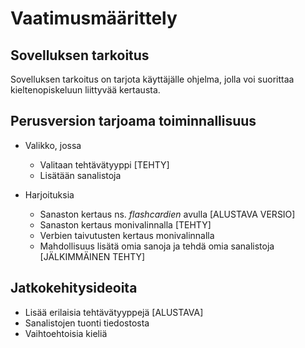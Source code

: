 # Vaatimusmäärittely

## Sovelluksen tarkoitus

Sovelluksen tarkoitus on tarjota käyttäjälle ohjelma, jolla voi suorittaa kieltenopiskeluun liittyvää kertausta.

## Perusversion tarjoama toiminnallisuus

- Valikko, jossa
  - Valitaan tehtävätyyppi [TEHTY]
  - Lisätään sanalistoja

- Harjoituksia
  - Sanaston kertaus ns. *flashcardien* avulla [ALUSTAVA VERSIO]
  - Sanaston kertaus monivalinnalla [TEHTY]
  - Verbien taivutusten kertaus monivalinnalla
  - Mahdollisuus lisätä omia sanoja ja tehdä omia sanalistoja [JÄLKIMMÄINEN TEHTY]
  
## Jatkokehitysideoita

- Lisää erilaisia tehtävätyyppejä [ALUSTAVA]
- Sanalistojen tuonti tiedostosta
- Vaihtoehtoisia kieliä
